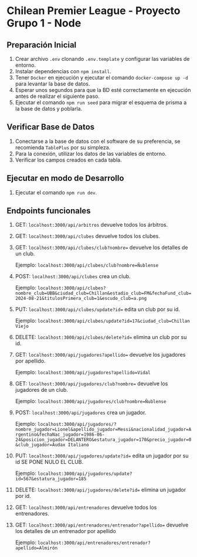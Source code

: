 # Chilean Premier League - Proyecto Grupo 1 - Node

## Preparación Inicial

1. Crear archivo `.env` clonando `.env.template` y configurar las variables de entorno.
2. Instalar dependencias con `npm install`.
3. Tener `Docker` en ejecución y ejecutar el comando `docker-compose up -d` para levantar la base de datos.
4. Esperar unos segundos para que la BD esté correctamente en ejecución antes de realizar el siguiente paso.
5. Ejecutar el comando `npm run seed` para migrar el esquema de prisma a la base de datos y poblarla.

## Verificar Base de Datos

1. Conectarse a la base de datos con el software de su preferencia, se recomienda `TablePlus` por su simpleza.
2. Para la conexión, utilizar los datos de las variables de entorno.
3. Verificar los campos creados en cada tabla.

## Ejecutar en modo de Desarrollo

1. Ejecutar el comando `npm run dev`.

## Endpoints funcionales

1. GET: `localhost:3000/api/arbitros` devuelve todos los árbitros.

2. GET: `localhost:3000/api/clubes` devuelve todos los clubes.

3. GET: `localhost:3000/api/clubes/club?nombre=` devuelve los detalles de un club.

   Ejemplo: `localhost:3000/api/clubes/club?nombre=Ñublense`

4. POST: `localhost:3000/api/clubes` crea un club.

   Ejemplo: `localhost:3000/api/clubes?nombre_club=UBB&ciudad_club=Chillan&estadio_club=FM&fechaFund_club=2024-08-21&titulosPrimera_club=1&escudo_club=a.png`

5. PUT: `localhost:3000/api/clubes/update?id=` edita un club por su id.

   Ejemplo: `localhost:3000/api/clubes/update?id=17&ciudad_club=Chillan Viejo`

6. DELETE: `localhost:3000/api/clubes/delete?id=` elimina un club por su id.

7. GET: `localhost:3000/api/jugadores?apellido=` devuelve los jugadores por apellido.

   Ejemplo: `localhost:3000/api/jugadores?apellido=Vidal`

8. GET: `localhost:3000/api/jugadores/club?nombre=` devuelve los jugadores de un club.

   Ejemplo: `localhost:3000/api/jugadores/club?nombre=Ñublense`

9. POST: `localhost:3000/api/jugadores` crea un jugador.

   Ejemplo: `localhost:3000/api/jugadores/?nombre_jugador=Lionel&apellido_jugador=Messi&nacionalidad_jugador=Argentino&fechaNac_jugador=1986-06-24&posicion_jugador=DELANTERO&estatura_jugador=170&precio_jugador=0&club_jugador=Audax Italiano`

10. PUT: `localhost:3000/api/jugadores/update?id=` edita un jugador por su id SE PONE NULO EL CLUB.

    Ejemplo: `localhost:3000/api/jugadores/update?id=567&estatura_jugador=185`

11. DELETE: `localhost:3000/api/jugadores/delete?id=` elimina un jugador por id.

12. GET: `localhost:3000/api/entrenadores` devuelve todos los entrenadores.

13. GET: `localhost:3000/api/entrenadores/entrenador?apellido=` devuelve los detalles de un entrenador por apellido

    Ejemplo: `localhost:3000/api/entrenadores/entrenador?apellido=Almirón`
